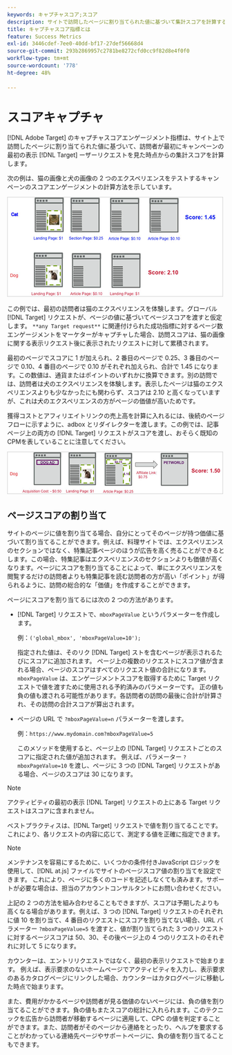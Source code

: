 ```yaml
---
keywords: キャプチャスコア;スコア
description: サイトで訪問したページに割り当てられた値に基づいて集計スコアを計算する  [!DNL Target] Adobeでのスコアエンゲージメント指標について説明します。
title: キャプチャスコア指標とは
feature: Success Metrics
exl-id: 3446cdef-7ee0-40dd-bf17-27def56668d4
source-git-commit: 293b2869957c2781be8272cfd0cc9f82d8e4f0f0
workflow-type: tm+mt
source-wordcount: '778'
ht-degree: 48%

---
```


# スコアキャプチャ

[!DNL Adobe Target] のキャプチャスコアエンゲージメント指標は、サイト上で訪問したページに割り当てられた値に基づいて、訪問者が最初にキャンペーンの最初の表示 [!DNL Target] ーザーリクエストを見た時点からの集計スコアを計算します。

次の例は、猫の画像と犬の画像の 2 つのエクスペリエンスをテストするキャンペーンのスコアエンゲージメントの計算方法を示しています。

![example_score 画像 &#x200B;](assets/example_score.png)

この例では、最初の訪問者は猫のエクスペリエンスを体験します。グローバル [!DNL Target] リクエストが、ページの値に基づいてページスコアを渡すと仮定します。 `**any Target request**` に関連付けられた成功指標に対するページ数エンゲージメントをマーケターがキャプチャした場合、訪問スコアは、猫の画像に関する表示リクエスト後に表示されたリクエストに対して累積されます。

最初のページでスコアに 1 が加えられ、2 番目のページで 0.25、3 番目のページで 0.10、4 番目のページで 0.10 がそれぞれ加えられ、合計で 1.45 になります。この数値は、通貨またはポイントのいずれかに換算できます。別の訪問では、訪問者は犬のエクスペリエンスを体験します。表示したページは猫のエクスペリエンスよりも少なかったにも関わらず、スコアは 2.10 と高くなっていますが、これは犬のエクスペリエンスの方がページの価値が高いためです。

獲得コストとアフィリエイトリンクの売上高を計算に入れるには、後続のページフローに示すように、adbox とリダイレクターを渡します。この例では、記事ページ上の両方の [!DNL Target] リクエストがスコアを渡し、おそらく既知のCPMを表していることに注意してください。

![example_score2 画像 &#x200B;](assets/example_score2.png)

## ページスコアの割り当て

サイトのページに値を割り当てる場合、自分にとってそのページが持つ価値に基づいて割り当てることができます。例えば、料理サイトでは、エクスペリエンスのセクションではなく、特集記事ページのほうが広告を高く売ることができるとします。この場合、特集記事はエクスペリエンスのセクションよりも価値が高くなります。ページにスコアを割り当てることによって、単にエクスペリエンスを閲覧するだけの訪問者よりも特集記事を読む訪問者の方が高い「ポイント」が得られるように、訪問の総合的な「価値」を作成することができます。

ページにスコアを割り当てるには次の 2 つの方法があります。

* [!DNL Target] リクエストで、`mboxPageValue` というパラメーターを作成します。

  例：`('global_mbox', 'mboxPageValue=10');`

  指定された値は、そのリク [!DNL Target] ストを含むページが表示されるたびにスコアに追加されます。 ページ上の複数のリクエストにスコア値が含まれる場合、ページのスコアはすべてのリクエスト値の合計になります。 `mboxPageValue` は、エンゲージメントスコアを取得するために Target リクエストで値を渡すために使用される予約済みのパラメーターです。 正の値も負の値も渡される可能性があります。各訪問者の訪問の最後に合計が計算され、その訪問の合計スコアが算出されます。

* ページの URL で `?mboxPageValue=n` パラメーターを渡します。

  例：`https://www.mydomain.com?mboxPageValue=5`

  このメソッドを使用すると、ページ上の [!DNL Target] リクエストごとのスコアに指定された値が追加されます。 例えば、パラメーター `?mboxPageValue=10` を渡し、ページに 3 つの [!DNL Target] リクエストがある場合、ページのスコアは 30 になります。

>[!NOTE]
>
>アクティビティの最初の表示 [!DNL Target] リクエストの上にある Target リクエストはスコアに含まれません。

ベストプラクティスは、[!DNL Target] リクエストで値を割り当てることです。 これにより、各リクエストの内容に応じて、測定する値を正確に指定できます。

>[!NOTE]
>
>メンテナンスを容易にするために、いくつかの条件付きJavaScript ロジックを使用して、[!DNL at.js] ファイルでサイトのページスコア値の割り当てを設定できます。 これにより、ページに多くのコードを記述しなくても済みます。サポートが必要な場合は、担当のアカウントコンサルタントにお問い合わせください。

上記の 2 つの方法を組み合わせることもできますが、スコアは予期したよりも高くなる場合があります。例えば、3 つの [!DNL Target] リクエストのそれぞれに値 10 を割り当て、4 番目のリクエストにスコアを割り当てない場合、URL パラメーター `?mboxPageValue=5` を渡すと、値が割り当てられた 3 つのリクエストに対するページスコアは 50、30、その後ページ上の 4 つのリクエストのそれぞれに対して 5 になります。

カウンターは、エントリリクエストではなく、最初の表示リクエストで始まります。 例えば、表示要求のないホームページでアクティビティを入力し、表示要求のあるカタログページにリンクした場合、カウンターはカタログページに移動した時点で始まります。

また、費用がかかるページや訪問者が見る価値のないページには、負の値を割り当てることができます。負の値もまたスコアの総計に入れられます。このテクニックを広告から訪問者が移動するページに適用して、CPC の値を判定することができます。また、訪問者がそのページから連絡をとったり、ヘルプを要求することがわかっている連絡先ページやサポートページに、負の値を割り当てることもできます。
